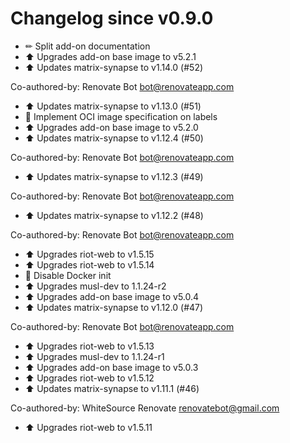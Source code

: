 # Changelog since v0.9.0
- ✏ Split add-on documentation 
- ⬆ Upgrades add-on base image to v5.2.1 
- ⬆ Updates matrix-synapse to v1.14.0 (#52)

Co-authored-by: Renovate Bot <bot@renovateapp.com> 
- ⬆ Updates matrix-synapse to v1.13.0 (#51) 
- 🔨 Implement OCI image specification on labels 
- ⬆ Upgrades add-on base image to v5.2.0 
- ⬆ Updates matrix-synapse to v1.12.4 (#50)

Co-authored-by: Renovate Bot <bot@renovateapp.com> 
- ⬆ Updates matrix-synapse to v1.12.3 (#49)

Co-authored-by: Renovate Bot <bot@renovateapp.com> 
- ⬆ Updates matrix-synapse to v1.12.2 (#48)

Co-authored-by: Renovate Bot <bot@renovateapp.com> 
- ⬆ Upgrades riot-web to v1.5.15 
- ⬆ Upgrades riot-web to v1.5.14 
- 🔨 Disable Docker init 
- ⬆ Upgrades musl-dev to 1.1.24-r2 
- ⬆ Upgrades add-on base image to v5.0.4 
- ⬆ Updates matrix-synapse to v1.12.0 (#47)

Co-authored-by: Renovate Bot <bot@renovateapp.com> 
- ⬆ Upgrades riot-web to v1.5.13 
- ⬆ Upgrades musl-dev to 1.1.24-r1 
- ⬆ Upgrades add-on base image to v5.0.3 
- ⬆ Upgrades riot-web to v1.5.12 
- ⬆ Updates matrix-synapse to v1.11.1 (#46)

Co-authored-by: WhiteSource Renovate <renovatebot@gmail.com> 
- ⬆ Upgrades riot-web to v1.5.11 
